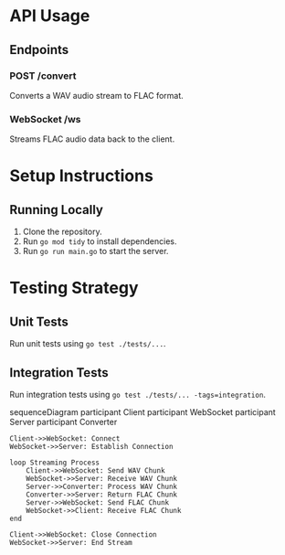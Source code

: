 # API Usage

## Endpoints

### POST /convert
Converts a WAV audio stream to FLAC format.

### WebSocket /ws
Streams FLAC audio data back to the client.

# Setup Instructions

## Running Locally
1. Clone the repository.
2. Run `go mod tidy` to install dependencies.
3. Run `go run main.go` to start the server.

# Testing Strategy

## Unit Tests
Run unit tests using `go test ./tests/...`.

## Integration Tests
Run integration tests using `go test ./tests/... -tags=integration`.


sequenceDiagram
    participant Client
    participant WebSocket
    participant Server
    participant Converter
    
    Client->>WebSocket: Connect
    WebSocket->>Server: Establish Connection
    
    loop Streaming Process
        Client->>WebSocket: Send WAV Chunk
        WebSocket->>Server: Receive WAV Chunk
        Server->>Converter: Process WAV Chunk
        Converter->>Server: Return FLAC Chunk
        Server->>WebSocket: Send FLAC Chunk
        WebSocket->>Client: Receive FLAC Chunk
    end
    
    Client->>WebSocket: Close Connection
    WebSocket->>Server: End Stream